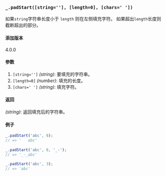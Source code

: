 ### `_.padStart([string=''], [length=0], [chars=' '])`[​](#_padstartstring-length0-chars "_padstartstring-length0-chars的直接链接")

如果`string`字符串长度小于 `length` 则在左侧填充字符。 如果超出`length`长度则截断超出的部分。

#### 添加版本

4.0.0

#### 参数

1.  `[string='']` _(string)_: 要填充的字符串。
2.  `[length=0]` _(number)_: 填充的长度。
3.  `[chars=' ']` _(string)_: 填充字符。

#### 返回

_(string)_: 返回填充后的字符串。

#### 例子

```js
_.padStart('abc', 6);
// => '   abc'
 
_.padStart('abc', 6, '_-');
// => '_-_abc'
 
_.padStart('abc', 3);
// => 'abc'

```
